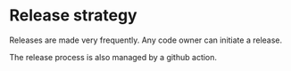 <!--

SPDX-FileCopyrightText: 2017-2022 Contributors to the OpenSTEF project <korte.termijn.prognoses@alliander.com>

SPDX-License-Identifier: MPL-2.0

-->

# Release strategy
Releases are made very frequently.
Any code owner can initiate a release.

The release process is also managed by a github action.

